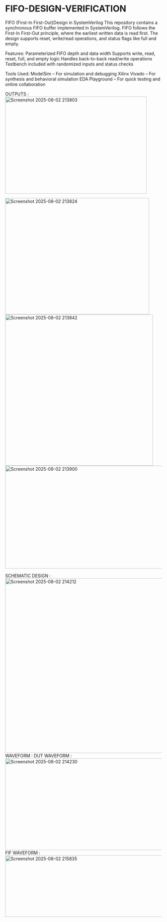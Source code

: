 # FIFO-DESIGN-VERIFICATION



FIFO (First-In First-Out)Design in SystemVerilog This repository contains a synchronous FIFO buffer implemented in SystemVerilog. FIFO follows the First-In First-Out principle, where the earliest written data is read first. The design supports reset, write/read operations, and status flags like full and empty.

Features: Parameterized FIFO depth and data width Supports write, read, reset, full, and empty logic Handles back-to-back read/write operations Testbench included with randomized inputs and status checks

Tools Used: ModelSim – For simulation and debugging Xilinx Vivado – For synthesis and behavioral simulation EDA Playground – For quick testing and online collaboration


OUTPUTS :  <img width="455" height="311" alt="Screenshot 2025-08-02 213803" src="https://github.com/user-attachments/assets/02205e6f-c5f6-4e93-b6ef-fb776f0e089f" />

<img width="463" height="373" alt="Screenshot 2025-08-02 213824" src="https://github.com/user-attachments/assets/df05f2df-3b81-4159-ab68-bc8445e3d803" />
<img width="475" height="485" alt="Screenshot 2025-08-02 213842" src="https://github.com/user-attachments/assets/d9913c39-3b8e-47f6-ae7e-a7c414a0e6fa" />
<img width="982" height="330" alt="Screenshot 2025-08-02 213900" src="https://github.com/user-attachments/assets/e69b3bef-e822-48b3-9157-83d925859fd8" />

SCHEMATIC DESIGN :
<img width="1035" height="560" alt="Screenshot 2025-08-02 214212" src="https://github.com/user-attachments/assets/05a45edb-0163-4798-843a-565e879c1a23" />
WAVEFORM :
DUT WAVEFORM :
<img width="1825" height="294" alt="Screenshot 2025-08-02 214230" src="https://github.com/user-attachments/assets/c95c05e9-1045-4322-b640-9e0208d21c6f" />
FIF WAVEFORM :  
<img width="1820" height="197" alt="Screenshot 2025-08-02 215835" src="https://github.com/user-attachments/assets/30ad4fcc-c2a8-4c9a-918a-a34bf667116a" />
